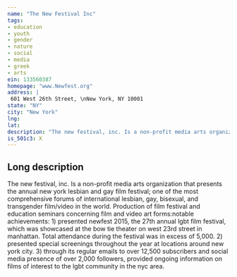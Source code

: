 ```yaml
---
name: "The New Festival Inc"
tags:
- education
- youth
- gender
- nature
- social
- media
- greek
- arts
ein: 133560387
homepage: "www.Newfest.org"
address: |
 601 West 26th Street, \nNew York, NY 10001
state: "NY"
city: "New York"
lng: 
lat: 
description: "The new festival, inc. Is a non-profit media arts organization that presents the annual new york lesbian and gay film festival; one of the most comprehensive forums of international lesbian, gay, bisexual, and transgender film/video in the world. "
is_501c3: X
---
```


## Long description

The new festival, inc. Is a non-profit media arts organization that presents the annual new york lesbian and gay film festival; one of the most comprehensive forums of international lesbian, gay, bisexual, and transgender film/video in the world. Production of film festival and education seminars concerning film and video art forms:notable achievements: 1) presented newfest 2015, the 27th annual lgbt film festival, which was showcased at the bow tie theater on west 23rd street in manhattan. Total attendance during the festival was in excess of 5,000. 2) presented special screenings throughout the year at locations around new york city. 3) through its regular emails to over 12,500 subscribers and social media presence of over 2,000 followers, provided ongoing information on films of interest to the lgbt community in the nyc area. 
